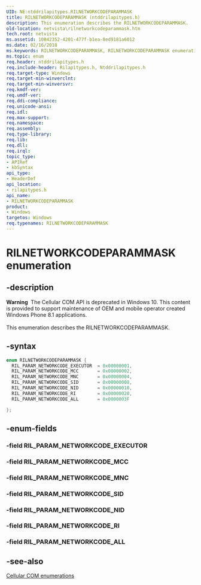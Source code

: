 ```yaml
---
UID: NE:ntddrilapitypes.RILNETWORKCODEPARAMMASK
title: RILNETWORKCODEPARAMMASK (ntddrilapitypes.h)
description: This enumeration describes the RILNETWORKCODEPARAMMASK.
old-location: netvista\rilnetworkcodeparammask.htm
tech.root: netvista
ms.assetid: 10842352-4201-477f-b1ea-8ed9181a6012
ms.date: 02/16/2018
ms.keywords: RILNETWORKCODEPARAMMASK, RILNETWORKCODEPARAMMASK enumeration [Network Drivers Starting with Windows Vista], RIL_PARAM_NETWORKCODE_ALL, RIL_PARAM_NETWORKCODE_EXECUTOR, RIL_PARAM_NETWORKCODE_MCC, RIL_PARAM_NETWORKCODE_MNC, RIL_PARAM_NETWORKCODE_NID, RIL_PARAM_NETWORKCODE_RI, RIL_PARAM_NETWORKCODE_SID, netvista.rilnetworkcodeparammask, rilapitypes/RILNETWORKCODEPARAMMASK, rilapitypes/RIL_PARAM_NETWORKCODE_ALL, rilapitypes/RIL_PARAM_NETWORKCODE_EXECUTOR, rilapitypes/RIL_PARAM_NETWORKCODE_MCC, rilapitypes/RIL_PARAM_NETWORKCODE_MNC, rilapitypes/RIL_PARAM_NETWORKCODE_NID, rilapitypes/RIL_PARAM_NETWORKCODE_RI, rilapitypes/RIL_PARAM_NETWORKCODE_SID
ms.topic: enum
req.header: ntddrilapitypes.h
req.include-header: Rilapitypes.h, Ntddrilapitypes.h
req.target-type: Windows
req.target-min-winverclnt:
req.target-min-winversvr:
req.kmdf-ver:
req.umdf-ver:
req.ddi-compliance:
req.unicode-ansi:
req.idl:
req.max-support:
req.namespace:
req.assembly:
req.type-library:
req.lib:
req.dll:
req.irql:
topic_type:
- APIRef
- kbSyntax
api_type:
- HeaderDef
api_location:
- rilapitypes.h
api_name:
- RILNETWORKCODEPARAMMASK
product:
- Windows
targetos: Windows
req.typenames: RILNETWORKCODEPARAMMASK
---
```


# RILNETWORKCODEPARAMMASK enumeration


## -description


<div class="alert"><b>Warning</b>  The Cellular COM API is deprecated in Windows 10. This content is provided to support maintenance of OEM and mobile operator created Windows Phone 8.1 applications.</div><div> </div>This enumeration describes the RILNETWORKCODEPARAMMASK.




## -syntax


```cpp
enum RILNETWORKCODEPARAMMASK {
  RIL_PARAM_NETWORKCODE_EXECUTOR  = 0x00000001,
  RIL_PARAM_NETWORKCODE_MCC       = 0x00000002,
  RIL_PARAM_NETWORKCODE_MNC       = 0x00000004,
  RIL_PARAM_NETWORKCODE_SID       = 0x00000008,
  RIL_PARAM_NETWORKCODE_NID       = 0x00000010,
  RIL_PARAM_NETWORKCODE_RI        = 0x00000020,
  RIL_PARAM_NETWORKCODE_ALL       = 0x0000003F

};
```


## -enum-fields




### -field RIL_PARAM_NETWORKCODE_EXECUTOR


### -field RIL_PARAM_NETWORKCODE_MCC


### -field RIL_PARAM_NETWORKCODE_MNC


### -field RIL_PARAM_NETWORKCODE_SID


### -field RIL_PARAM_NETWORKCODE_NID


### -field RIL_PARAM_NETWORKCODE_RI


### -field RIL_PARAM_NETWORKCODE_ALL


## -see-also

<a href="https://msdn.microsoft.com/library/windows/hardware/dn946509">Cellular COM enumerations</a>



 

 


